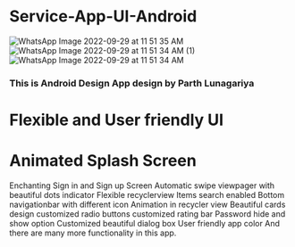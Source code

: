 # Service-App-UI-Android
![WhatsApp Image 2022-09-29 at 11 51 35 AM](https://user-images.githubusercontent.com/72681916/192954953-5c61314d-dc7b-4b16-ab3b-79a728cd1479.jpeg)
![WhatsApp Image 2022-09-29 at 11 51 34 AM (1)](https://user-images.githubusercontent.com/72681916/192955271-1b4feb79-bc79-4ca6-b6ce-c343e171670f.jpeg)
![WhatsApp Image 2022-09-29 at 11 51 34 AM](https://user-images.githubusercontent.com/72681916/192955362-bc5e8a7b-d7e2-4eca-b84c-e807ee06610c.jpeg)

### This is Android Design App design by Parth Lunagariya
# Flexible and User friendly UI
# Animated Splash Screen
Enchanting Sign in and Sign up Screen
Automatic swipe viewpager with beautiful dots indicator
Flexible recyclerview
Items search enabled
Bottom navigationbar with different icon
Animation in recycler view
Beautiful cards design
customized radio buttons
customized rating bar
Password hide and show option
Customized beautiful dialog box
User friendly app color
And there are many more functionality in this app.
